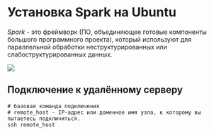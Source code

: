 # Установка Spark на Ubuntu
*Spark* - это фреймворк (ПО, объединяющее готовые компоненты большого программного проекта), который используют для параллельной обработки неструктурированных или слабоструктурированных данных.

![](https://bigdataschool.ru/wp-content/uploads/2019/10/spark0.png)

## Подключение к удалённому серверу
 
```shell
# базовая команда подключения
# remote_host - IP-адрес или доменное имя узла, к которому вы пытаетесь подключиться.
ssh remote_host 
```
